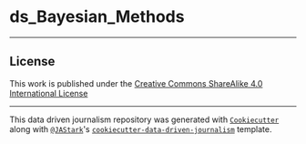 ds_Bayesian_Methods
==========================


----
## License
This work is published under the [Creative Commons ShareAlike 4.0 International License](/LICENSE)

----


This data driven journalism repository was generated with [`Cookiecutter`](https://github.com/audreyr/cookiecutter
) along with [`@JAStark`](https://github.com/JAStark)'s [`cookiecutter-data-driven-journalism`](https://github.com/JAStark/cookiecutter-data-driven-journalism) template.
